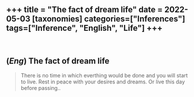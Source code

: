 +++
title = "The fact of dream life"
date = 2022-05-03
[taxonomies]
categories=["Inferences"]
tags=["Inference", "English", "Life"]
+++
---
<br>

## (*Eng*) The fact of dream life
>There is no time in which everthing would be done and you will start to live. Rest in peace with your desires and dreams. Or live this day before passing..